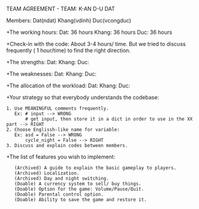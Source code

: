 TEAM AGREEMENT - TEAM: K-AN D-U DAT

Members: Dat(ndat) Khang(vdinh) Duc(vcongduc)

+The working hours: Dat: 36 hours
		            Khang: 36 hours
	                Duc: 36 hours

+Check-in with the code: About 3-4 hours/ time. But we tried to discuss frequently ( 1 hour/time) to find the right direction.

+The strengths: Dat: 
	            Khang: 
	            Duc: 

+The weaknesses: Dat: 
		   	     Khang: 
	             Duc: 

+The allocation of the workload: Dat: 
		   	                     Khang: 
	                             Duc: 

+Your strategy so that everybody understands the codebase:

	1. Use MEANINGFUL comments frequently. 
       Ex: # input --> WRONG 
	       # get input, then store it in a dict in order to use in the XX part --> RIGHT
	2. Choose Englissh-like name for variable:
       Ex: asd = False --> WRONG
	       cycle_night = False --> RIGHT
	3. Discuss and explain codes between members.

+The list of features you wish to implement:
       
       (Archived) A guide to explain the basic gameplay to players.
       (Archived) Localization.
       (Archived) Day and night switching.
       (Doable) A currency system to sell/ buy things.
       (Doable) Option for the game: Volume/Pause/Quit.
       (Doable) Parental control option.
       (Doable) Ability to save the game and restore it.

						




